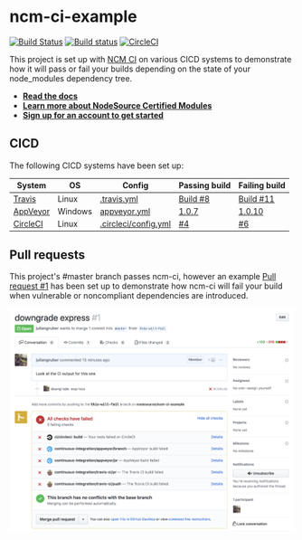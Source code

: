 # ncm-ci-example

[![Build Status](https://travis-ci.org/nodesource/ncm-ci-example.svg?branch=master)](https://travis-ci.org/nodesource/ncm-ci-example)
[![Build status](https://ci.appveyor.com/api/projects/status/60va55ijw8abeq5k/branch/master?svg=true)](https://ci.appveyor.com/project/juliangruber/ncm-ci-example/branch/master)
[![CircleCI](https://circleci.com/gh/nodesource/ncm-ci-example/tree/master.svg?style=svg)](https://circleci.com/gh/nodesource/ncm-ci-example/tree/master)

This project is set up with [NCM CI](https://github.com/nodesource/ncm-ci) on various CICD systems to demonstrate how it will
pass or fail your builds depending on the state of your node_modules dependency tree.

- [__Read the docs__](https://docs.nodesource.com/ncm_v2)
- [__Learn more about NodeSource Certified Modules__](https://nodesource.com/products/certified-modules)
- [__Sign up for an account to get started__](https://accounts.nodesource.com/)

## CICD

The following CICD systems have been set up:

| System | OS | Config | Passing build | Failing build |
|--------|----|--------|---------------|---------------|
| [Travis](https://travis-ci.org) | Linux | [.travis.yml](.travis.yml) | [Build #8](https://travis-ci.org/nodesource/ncm-ci-example/builds/439531282)         | [Build #11](https://travis-ci.org/nodesource/ncm-ci-example/builds/439531923) |
| [AppVeyor](https://www.appveyor.com) | Windows | [appveyor.yml](appveyor.yml) | [1.0.7](https://ci.appveyor.com/project/juliangruber/ncm-ci-example/builds/19395094) | [1.0.10](https://ci.appveyor.com/project/juliangruber/ncm-ci-example/builds/19395134) |
| [CircleCI](https://circleci.com) | Linux | [.circleci/config.yml](.circleci/config.yml) | [#4](https://circleci.com/gh/nodesource/ncm-ci-example/4)                            | [#6](https://circleci.com/gh/nodesource/ncm-ci-example/6) |

## Pull requests

This project's #master branch passes ncm-ci, however an example [Pull request #1](https://github.com/nodesource/ncm-ci-example/pull/1) has been set up to demonstrate how ncm-ci will fail your build when vulnerable or noncompliant dependencies are introduced.

<img alt='pull request screenshot' src='images/pull-request.png' width=600 />
